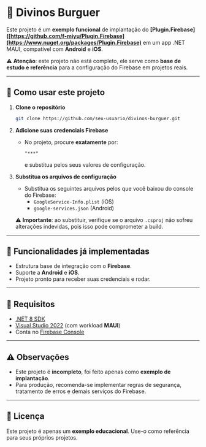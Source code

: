 # 🍔 Divinos Burguer

Este projeto é um **exemplo funcional** de implantação do **[Plugin.Firebase]([https://github.com/f-miyu/Plugin.Firebase](https://www.nuget.org/packages/Plugin.Firebase)** em um app .NET MAUI, compatível com **Android** e **iOS**.  

⚠️ **Atenção**: este projeto não está completo, ele serve como **base de estudo e referência** para a configuração do Firebase em projetos reais.

---

## 📌 Como usar este projeto

1. **Clone o repositório**  
   ```bash
   git clone https://github.com/seu-usuario/divinos-burguer.git
   ```

2. **Adicione suas credenciais Firebase**  
   - No projeto, procure **exatamente** por:
     ```
     "***"
     ```
     e substitua pelos seus valores de configuração.

3. **Substitua os arquivos de configuração**  
   - Substitua os seguintes arquivos pelos que você baixou do console do Firebase:
     - `GoogleService-Info.plist` (iOS)  
     - `google-services.json` (Android)  

   ⚠️ **Importante**: ao substituir, verifique se o arquivo `.csproj` não sofreu alterações indevidas, pois isso pode comprometer a build.

---

## 🚀 Funcionalidades já implementadas
- Estrutura base de integração com o **Firebase**.  
- Suporte a **Android** e **iOS**.  
- Projeto pronto para receber suas credenciais e rodar.  

---

## 📱 Requisitos
- [.NET 8 SDK](https://dotnet.microsoft.com/download)  
- [Visual Studio 2022](https://visualstudio.microsoft.com/) (com workload **MAUI**)  
- Conta no [Firebase Console](https://console.firebase.google.com/)

---

## ⚠️ Observações
- Este projeto é **incompleto**, foi feito apenas como **exemplo de implantação**.  
- Para produção, recomenda-se implementar regras de segurança, tratamento de erros e demais serviços do Firebase.  

---

## 📝 Licença
Este projeto é apenas um **exemplo educacional**. Use-o como referência para seus próprios projetos.  
